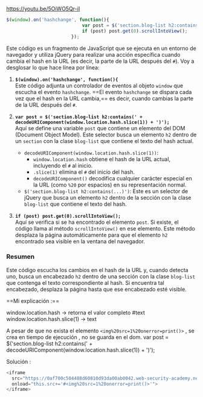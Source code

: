 https://youtu.be/5OiWO5Qr-iI

```javascript
$(window).on('hashchange', function(){
                            var post = $('section.blog-list h2:contains(' + decodeURIComponent(window.location.hash.slice(1)) + ')');
                            if (post) post.get(0).scrollIntoView();
                        });
```

Este código es un fragmento de JavaScript que se ejecuta en un entorno de navegador y utiliza jQuery para realizar una acción específica cuando cambia el hash en la URL (es decir, la parte de la URL después del `#`). Voy a desglosar lo que hace línea por línea:

1. **`$(window).on('hashchange', function(){`**  
   Este código adjunta un controlador de eventos al objeto `window` que escucha el evento `hashchange`. ==El evento `hashchange` se dispara cada vez que el hash en la URL cambia,== es decir, cuando cambias la parte de la URL después del `#`.

2. **`var post = $('section.blog-list h2:contains(' + decodeURIComponent(window.location.hash.slice(1)) + ')');`**  
   Aquí se define una variable `post` que contiene un elemento del DOM (Document Object Model). Este selector busca un elemento `h2` dentro de un `section` con la clase `blog-list` que contiene el texto del hash actual.  

   - `decodeURIComponent(window.location.hash.slice(1))`:  
     - `window.location.hash` obtiene el hash de la URL actual, incluyendo el `#` al inicio.
     - `.slice(1)` elimina el `#` del inicio del hash.
     - `decodeURIComponent()` decodifica cualquier carácter especial en la URL (como `%20` por espacios) en su representación normal.
   - `$('section.blog-list h2:contains(...)')`: Este es un selector de jQuery que busca un elemento `h2` dentro de la sección con la clase `blog-list` que contiene el texto del hash.

3. **`if (post) post.get(0).scrollIntoView();`**  
   Aquí se verifica si se ha encontrado el elemento `post`. Si existe, el código llama al método `scrollIntoView()` en ese elemento. Este método desplaza la página automáticamente para que el elemento `h2` encontrado sea visible en la ventana del navegador.

### Resumen

Este código escucha los cambios en el hash de la URL y, cuando detecta uno, busca un encabezado `h2` dentro de una sección con la clase `blog-list` que contenga el texto correspondiente al hash. Si encuentra tal encabezado, desplaza la página hasta que ese encabezado esté visible.

==Mi explicación :== 

window.location.hash -> retorna el valor completo \#text
window.location.hash.slice(1) -> text

A pesar de que no exista el elemento `<img%20src=1%20onerror=print()>` , se crea en tiempo de ejecución , no se guarda en el dom.
var post = $('section.blog-list h2:contains(' + decodeURIComponent(window.location.hash.slice(1)) + ')');

Solución : 

```javascript
<iframe 
  src="https://0af700c504488d60810d93da00ab0042.web-security-academy.net/" 
  onload="this.src+='#<img%20src=1%20onerror=print()>'">
</iframe>
```